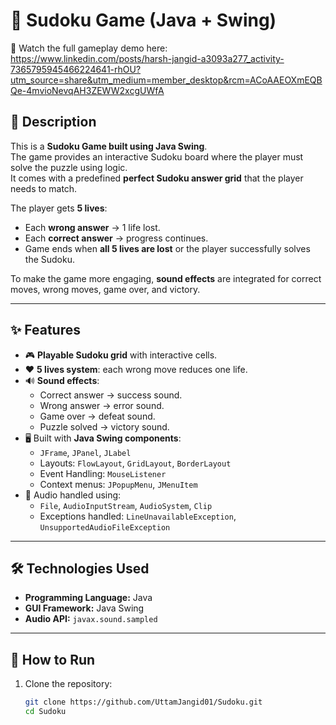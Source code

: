 # 🎲 Sudoku Game (Java + Swing)

🎥 Watch the full gameplay demo here:
https://www.linkedin.com/posts/harsh-jangid-a3093a277_activity-7365795945466224641-rhOU?utm_source=share&utm_medium=member_desktop&rcm=ACoAAEOXmEQBQe-4mvioNevqAH3ZEWW2xcgUWfA

## 📌 Description
This is a **Sudoku Game built using Java Swing**.  
The game provides an interactive Sudoku board where the player must solve the puzzle using logic.  
It comes with a predefined **perfect Sudoku answer grid** that the player needs to match.  

The player gets **5 lives**:
- Each **wrong answer** → 1 life lost.
- Each **correct answer** → progress continues.
- Game ends when **all 5 lives are lost** or the player successfully solves the Sudoku.  

To make the game more engaging, **sound effects** are integrated for correct moves, wrong moves, game over, and victory.

---

## ✨ Features
- 🎮 **Playable Sudoku grid** with interactive cells.  
- ❤️ **5 lives system**: each wrong move reduces one life.  
- 🔊 **Sound effects**:
  - Correct answer → success sound.
  - Wrong answer → error sound.
  - Game over → defeat sound.
  - Puzzle solved → victory sound.
- 🖥️ Built with **Java Swing components**:
  - `JFrame`, `JPanel`, `JLabel`
  - Layouts: `FlowLayout`, `GridLayout`, `BorderLayout`
  - Event Handling: `MouseListener`
  - Context menus: `JPopupMenu`, `JMenuItem`
- 🎵 Audio handled using:
  - `File`, `AudioInputStream`, `AudioSystem`, `Clip`
  - Exceptions handled: `LineUnavailableException`, `UnsupportedAudioFileException`

---

## 🛠️ Technologies Used
- **Programming Language:** Java  
- **GUI Framework:** Java Swing  
- **Audio API:** `javax.sound.sampled`  

---

## 🚀 How to Run
1. Clone the repository:
   ```bash
   git clone https://github.com/UttamJangid01/Sudoku.git
   cd Sudoku
